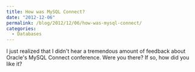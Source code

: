 ```yaml
---
title: How was MySQL Connect?
date: "2012-12-06"
permalink: /blog/2012/12/06/how-was-mysql-connect/
categories:
  - Databases
---
```

I just realized that I didn't hear a tremendous amount of feedback about Oracle's MySQL Connect conference. Were you there? If so, how did you like it?
